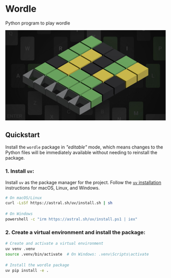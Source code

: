 # Wordle

Python program to play wordle

![wordle-banner](/images/wordle.jpg)

## Quickstart

Install the `wordle` package in _"editable"_ mode, which means changes to the Python files will be immediately available without needing to reinstall the package.

### 1. Install `uv`:

Install `uv` as the package manager for the project. Follow the [`uv` installation](https://docs.astral.sh/uv/getting-started/installation/) instructions for macOS, Linux, and Windows.

```bash
# On macOS/Linux
curl -LsSf https://astral.sh/uv/install.sh | sh

# On Windows
powershell -c "irm https://astral.sh/uv/install.ps1 | iex"
```

### 2. Create a virtual environment and install the package:

```bash
# Create and activate a virtual environment
uv venv .venv
source .venv/bin/activate  # On Windows: .venv\Scripts\activate

# Install the wordle package
uv pip install -e .
```
